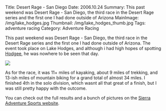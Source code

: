 Title: Desert Rage - San Diego
Date: 2006.10.24
Summary: This past weekend was Desert Rage - San Diego, the third race in the Desert Rage series and the first one I had done outside of Arizona
MainImage: /img/lake_hodges.jpg
Thumbnail: /img/lake_hodges_thumb.jpg
Tags: adventure racing
Category: Adventure Racing

This past weekend was Desert Rage - San Diego, the third race in the Desert Rage series and the first one I had done outside of Arizona. The event took place on Lake Hodges, and although i had high hopes of spotting [Hodgee][], he was nowhere to be seen that day.

<p><img src="http://www.hodgee.com/photo1.jpg" class="smallimg" /></p>

As for the race, it was 11+ miles of kayaking, about 9 miles of trekking, and 13-ish miles of mountain biking for a grand total of almost 34 miles. I finished 4th in the solo division, which wasnt all that great of a finish, but I was still pretty happy with the outcome.

You can check out the full results and a bunch of pictures on the [Sierra Adventure Sports website][Results].

[Hodgee]: http://www.hodgee.com/
[Results]: http://www.sierraadventuresports.com/sierrahome2results.htm
